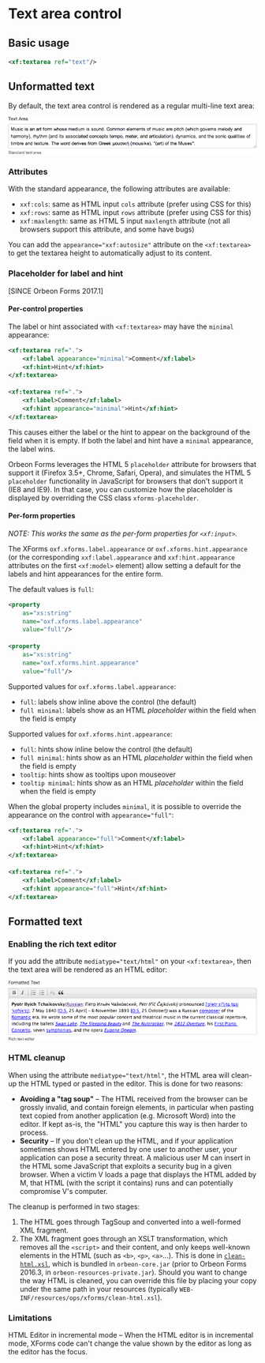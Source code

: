 # Text area control

<!-- toc -->

## Basic usage

```xml
<xf:textarea ref="text"/>
```

## Unformatted text

By default, the text area control is rendered as a regular multi-line text area:

![Multi-line text area in Orbeon Forms](../images/xforms-textarea-unformatted.png)

### Attributes

With the standard appearance, the following attributes are available:

- `xxf:cols`: same as HTML input `cols` attribute (prefer using CSS for this)
- `xxf:rows`: same as HTML input `rows` attribute (prefer using CSS for this)
- `xxf:maxlength`: same as HTML 5 input `maxlength` attribute (not all browsers support this attribute, and some have bugs)

You can add the `appearance="xxf:autosize"` attribute on the `<xf:textarea>` to get the textarea height to automatically adjust to its content.

### Placeholder for label and hint

[SINCE Orbeon Forms 2017.1]

#### Per-control properties

The label or hint associated with `<xf:textarea>` may have the `minimal`  appearance:

```xml
<xf:textarea ref=".">
    <xf:label appearance="minimal">Comment</xf:label>
    <xf:hint>Hint</xf:hint>
</xf:textarea>

<xf:textarea ref=".">
    <xf:label>Comment</xf:label>
    <xf:hint appearance="minimal">Hint</xf:hint>
</xf:textarea>
```

This causes either the label or the hint to appear on the background of the field when it is empty. If both the label and hint have a `minimal` appearance, the label wins.

Orbeon Forms leverages the HTML 5 `placeholder` attribute for browsers that support it (Firefox 3.5+, Chrome, Safari, Opera), and simulates the HTML 5 `placeholder` functionality  in JavaScript for browsers that don't support it (IE8 and IE9). In that case, you can customize how the placeholder is displayed by overriding the CSS class `xforms-placeholder`.

#### Per-form properties

_NOTE: This works the same as the per-form properties for `<xf:input>`._

The XForms `oxf.xforms.label.appearance` or `oxf.xforms.hint.appearance` (or the corresponding `xxf:label.appearance` and `xxf:hint.appearance` attributes on the first `<xf:model>` element) allow setting a default for the labels and hint appearances for the entire form.

The default values is `full`:

```xml
<property
    as="xs:string"  
    name="oxf.xforms.label.appearance"                            
    value="full"/>
    
<property
    as="xs:string"  
    name="oxf.xforms.hint.appearance"                             
    value="full"/>
```

Supported values for `oxf.xforms.label.appearance`:

- `full`: labels show inline above the control (the default)
- `full minimal`: labels show as an HTML *placeholder* within the field when the field is empty

Supported values for `oxf.xforms.hint.appearance`:

- `full`: hints show inline below the control (the default)
- `full minimal`: hints show as an HTML *placeholder* within the field when the field is empty
- `tooltip`: hints show as tooltips upon mouseover
- `tooltip minimal`: hints show as an HTML *placeholder* within the field when the field is empty

When the global property includes `minimal`, it is possible to override the appearance on the control with `appearance="full"`:

```xml
<xf:textarea ref=".">
    <xf:label appearance="full">Comment</xf:label>
    <xf:hint>Hint</xf:hint>
</xf:textarea>

<xf:textarea ref=".">
    <xf:label>Comment</xf:label>
    <xf:hint appearance="full">Hint</xf:hint>
</xf:textarea>
```

## Formatted text

### Enabling the rich text editor

If you add the attribute `mediatype="text/html"` on your `<xf:textarea>`, then the text area will be rendered as an HTML editor:

![Rich text editor in Orbeon Forms](../images/xforms-textarea-formatted.png)

### HTML cleanup

When using the attribute `mediatype="text/html"`, the HTML area will clean-up the HTML typed or pasted in the editor. This is done for two reasons:

- **Avoiding a "tag soup"** – The HTML received from the browser can be grossly invalid, and contain foreign elements, in particular when pasting text copied from another application (e.g. Microsoft Word) into the editor. If kept as-is, the "HTML" you capture this way is then harder to process.
- **Security** – If you don't clean up the HTML, and if your application sometimes shows HTML entered by one user to another user, your application can pose a security threat. A malicious user M can insert in the HTML some JavaScript that exploits a security bug in a given browser. When a victim V loads a page that displays the HTML added by M, that HTML (with the script it contains) runs and can potentially compromise V's computer.

The cleanup is performed in two stages:

1. The HTML goes through TagSoup and converted into a well-formed XML fragment.
2. The XML fragment goes through an XSLT transformation, which removes all the `<script>` and their content, and only keeps well-known elements in the HTML (such as `<b>`, `<p>`, `<a>`...). This is done in [`clean-html.xsl`](https://github.com/orbeon/orbeon-forms/blob/master/src/main/resources/ops/xforms/clean-html.xsl), which is bundled in `orbeon-core.jar` (prior to Orbeon Forms 2016.3, in `orbeon-resources-private.jar`). Should you want to change the way HTML is cleaned, you can override this file by placing your copy under the same path in your resources (typically `WEB-INF/resources/ops/xforms/clean-html.xsl`).

### Limitations

HTML Editor in incremental mode – When the HTML editor is in incremental mode, XForms code can't change the value shown by the editor as long as the editor has the focus.
